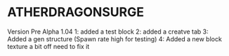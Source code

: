 # ATHERDRAGONSURGE
Version Pre Alpha 1.04
1: added a test block
2: added a creatve tab 
3: Added a gen structure (Spawn rate high for testing)
4: Added a new block texture a bit off need to fix it
